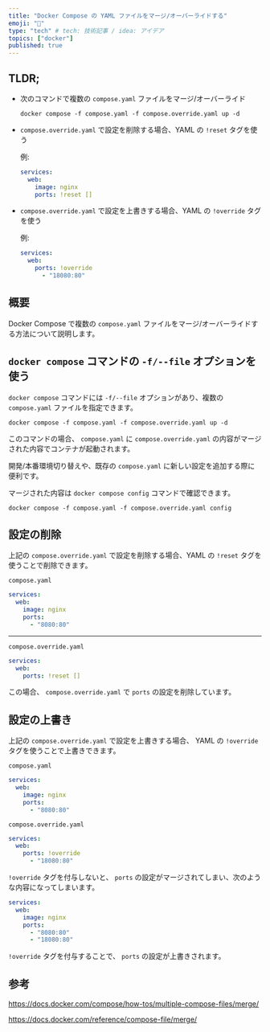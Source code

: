 ```yaml
---
title: "Docker Compose の YAML ファイルをマージ/オーバーライドする"
emoji: "🌊"
type: "tech" # tech: 技術記事 / idea: アイデア
topics: ["docker"]
published: true
---
```


## TLDR;

- 次のコマンドで複数の `compose.yaml` ファイルをマージ/オーバーライド

  ```shell
  docker compose -f compose.yaml -f compose.override.yaml up -d
  ```

- `compose.override.yaml` で設定を削除する場合、YAML の `!reset` タグを使う

  例:

  ```yaml
  services:
    web:
      image: nginx
      ports: !reset []
  ```

- `compose.override.yaml` で設定を上書きする場合、YAML の `!override` タグを使う

  例:

  ```yaml
  services:
    web:
      ports: !override
        - "18080:80"
  ```

## 概要

Docker Compose で複数の `compose.yaml`
ファイルをマージ/オーバーライドする方法について説明します。

## `docker compose` コマンドの `-f/--file` オプションを使う

`docker compose` コマンドには `-f/--file` オプションがあり、複数の
`compose.yaml` ファイルを指定できます。

```shell
docker compose -f compose.yaml -f compose.override.yaml up -d
```

このコマンドの場合、 `compose.yaml` に `compose.override.yaml`
の内容がマージされた内容でコンテナが起動されます。

開発/本番環境切り替えや、既存の `compose.yaml`
に新しい設定を追加する際に便利です。

マージされた内容は `docker compose config` コマンドで確認できます。

```shell
docker compose -f compose.yaml -f compose.override.yaml config
```

## 設定の削除

上記の `compose.override.yaml` で設定を削除する場合、YAML の `!reset`
タグを使うことで削除できます。

`compose.yaml`

```yaml
services:
  web:
    image: nginx
    ports:
      - "8080:80"
```

---

`compose.override.yaml`

```yaml
services:
  web:
    ports: !reset []
```

この場合、 `compose.override.yaml` で `ports` の設定を削除しています。

## 設定の上書き

上記の `compose.override.yaml` で設定を上書きする場合、 YAML の `!override`
タグを使うことで上書きできます。

`compose.yaml`

```yaml
services:
  web:
    image: nginx
    ports:
      - "8080:80"
```

`compose.override.yaml`

```yaml
services:
  web:
    ports: !override
      - "18080:80"
```

`!override` タグを付与しないと、 `ports`
の設定がマージされてしまい、次のような内容になってしまいます。

```yaml
services:
  web:
    image: nginx
    ports:
      - "8080:80"
      - "18080:80"
```

`!override` タグを付与することで、 `ports` の設定が上書きされます。

## 参考

https://docs.docker.com/compose/how-tos/multiple-compose-files/merge/

https://docs.docker.com/reference/compose-file/merge/
